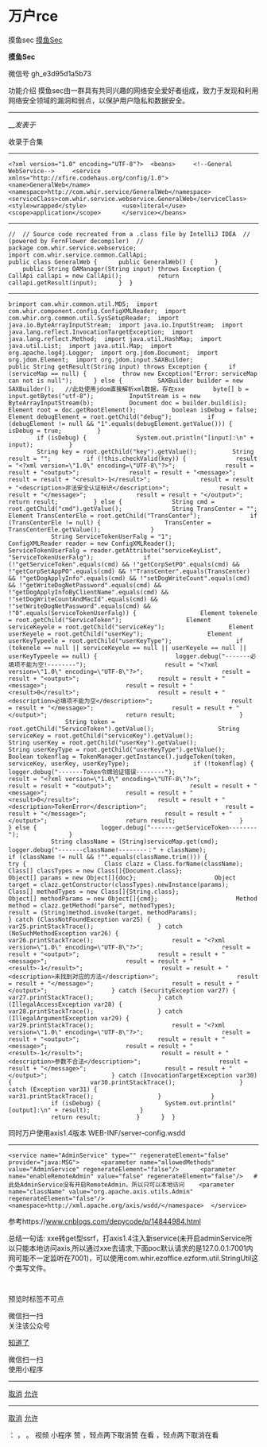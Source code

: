 #  万户rce

摸鱼sec  [ 摸鱼Sec ](javascript:void\(0\);)

**摸鱼Sec** ![]()

微信号 gh_e3d95d1a5b73

功能介绍 摸鱼sec由一群具有共同兴趣的网络安全爱好者组成，致力于发现和利用网络安全领域的漏洞和弱点，以保护用户隐私和数据安全。

____

___发表于_

收录于合集

  *   *   *   *   *   *   *   *   *   *   * 

    
    
    <?xml version="1.0" encoding="UTF-8"?>  <beans>     <!--General WebService-->     <service  xmlns="http://xfire.codehaus.org/config/1.0">            <name>GeneralWeb</name>            <namespace>http://com.whir.service/GeneralWeb</namespace>            <serviceClass>com.whir.service.webservice.GeneralWeb</serviceClass>           <style>wrapped</style>          <use>literal</use>          <scope>application</scope>      </service></beans>

  *   *   *   *   *   *   *   *   *   *   *   *   *   *   *   *   *   * 

    
    
    //  // Source code recreated from a .class file by IntelliJ IDEA  // (powered by FernFlower decompiler)  //    
    package com.whir.service.webservice;    
    import com.whir.service.common.CallApi;    
    public class GeneralWeb {      public GeneralWeb() {      }    
        public String OAManager(String input) throws Exception {          CallApi callapi = new CallApi();          return callapi.getResult(input);      }  }

  *   *   *   *   *   *   *   *   *   *   *   *   *   *   *   *   *   *   *   *   *   *   *   *   *   *   *   *   *   *   *   *   *   *   *   *   *   *   *   *   *   *   *   *   *   *   *   *   *   *   *   *   *   *   *   *   *   *   *   *   *   *   *   *   *   *   *   *   *   *   *   *   *   *   *   *   *   *   *   *   *   *   *   *   *   *   *   *   *   *   *   *   *   *   *   *   *   *   *   *   *   *   *   *   *   *   *   *   *   *   *   *   *   *   *   *   *   *   *   *   *   *   *   *   *   *   *   *   *   *   *   *   *   *   *   *   *   *   *   *   *   *   *   * 

    
    
    brimport com.whir.common.util.MD5;  import com.whir.component.config.ConfigXMLReader;  import com.whir.org.common.util.SysSetupReader;  import java.io.ByteArrayInputStream;  import java.io.InputStream;  import java.lang.reflect.InvocationTargetException;  import java.lang.reflect.Method;  import java.util.HashMap;  import java.util.List;  import java.util.Map;  import org.apache.log4j.Logger;  import org.jdom.Document;  import org.jdom.Element;  import org.jdom.input.SAXBuilder;  
    public String getResult(String input) throws Exception {      if (serviceMap == null) {          throw new Exception("Error: serviceMap can not is null");      } else {          SAXBuilder builder = new SAXBuilder();   //此处使用jdom直接解析xml数据，存在xxe        byte[] b = input.getBytes("utf-8");          InputStream is = new ByteArrayInputStream(b);          Document doc = builder.build(is);          Element root = doc.getRootElement();          boolean isDebug = false;          Element debugElement = root.getChild("debug");          if (debugElement != null && "1".equals(debugElement.getValue())) {              isDebug = true;          }    
            if (isDebug) {              System.out.println("[input]:\n" + input);          }    
            String key = root.getChild("key").getValue();          String result = "";          if (!this.checkValid(key)) {              result = "<?xml version=\"1.0\" encoding=\"UTF-8\"?>";              result = result + "<output>";              result = result + "<message>";              result = result + "<result>-1</result>";              result = result + "<description>非法安全认证标识</description>";              result = result + "</message>";              result = result + "</output>";              return result;          } else {              String cmd = root.getChild("cmd").getValue();              String TransCenter = "";              Element TransCenterEle = root.getChild("TransCenter");              if (TransCenterEle != null) {                  TransCenter = TransCenterEle.getValue();              }    
                String ServiceTokenUserFalg = "1";              ConfigXMLReader reader = new ConfigXMLReader();              ServiceTokenUserFalg = reader.getAttribute("serviceKeyList", "ServiceTokenUserFalg");              if (!"getServiceToken".equals(cmd) && !"getCorpSetPO".equals(cmd) && !"getCorpSetAppPO".equals(cmd) && !"TransCenter".equals(TransCenter) && !"getDogApplyInfo".equals(cmd) && !"setDogWriteCount".equals(cmd) && !"getWriteDogNetPassword".equals(cmd) && !"getDogApplyInfoByClientName".equals(cmd) && !"setDogWriteCountAndMacId".equals(cmd) && !"setWriteDogNetPassword".equals(cmd) && !"0".equals(ServiceTokenUserFalg)) {                  Element tokenele = root.getChild("ServiceToken");                  Element serviceKeyele = root.getChild("serviceKey");                  Element userKeyele = root.getChild("userKey");                  Element userKeyTypeele = root.getChild("userKeyType");                  if (tokenele == null || serviceKeyele == null || userKeyele == null || userKeyTypeele == null) {                      logger.debug("-------必填项不能为空!--------");                      result = "<?xml version=\"1.0\" encoding=\"UTF-8\"?>";                      result = result + "<output>";                      result = result + "<message>";                      result = result + "<result>0</result>";                      result = result + "<description>必填项不能为空</description>";                      result = result + "</message>";                      result = result + "</output>";                      return result;                  }    
                    String token = root.getChild("ServiceToken").getValue();                  String serviceKey = root.getChild("serviceKey").getValue();                  String userKey = root.getChild("userKey").getValue();                  String userKeyType = root.getChild("userKeyType").getValue();                  Boolean tokenflag = TokenManager.getInstance().judgeToken(token, serviceKey, userKey, userKeyType);                  if (!tokenflag) {                      logger.debug("-------Token令牌验证错误--------");                      result = "<?xml version=\"1.0\" encoding=\"UTF-8\"?>";                      result = result + "<output>";                      result = result + "<message>";                      result = result + "<result>0</result>";                      result = result + "<description>TokenError</description>";                      result = result + "</message>";                      result = result + "</output>";                      return result;                  }              } else {                  logger.debug("-------getServiceToken--------");              }    
                String className = (String)serviceMap.get(cmd);              logger.debug("-------className!--------：" + className);              if (className != null && !"".equals(className.trim())) {                  try {                      Class clazz = Class.forName(className);                      Class[] classTypes = new Class[]{Document.class};                      Object[] params = new Object[]{doc};                      Object target = clazz.getConstructor(classTypes).newInstance(params);                      Class[] methodTypes = new Class[]{String.class};                      Object[] methodParams = new Object[]{cmd};                      Method method = clazz.getMethod("parse", methodTypes);                      result = (String)method.invoke(target, methodParams);                  } catch (ClassNotFoundException var25) {                      var25.printStackTrace();                  } catch (NoSuchMethodException var26) {                      var26.printStackTrace();                      result = "<?xml version=\"1.0\" encoding=\"UTF-8\"?>";                      result = result + "<output>";                      result = result + "<message>";                      result = result + "<result>-1</result>";                      result = result + "<description>未找到对应的方法</description>";                      result = result + "</message>";                      result = result + "</output>";                  } catch (SecurityException var27) {                      var27.printStackTrace();                  } catch (IllegalAccessException var28) {                      var28.printStackTrace();                  } catch (IllegalArgumentException var29) {                      var29.printStackTrace();                      result = "<?xml version=\"1.0\" encoding=\"UTF-8\"?>";                      result = result + "<output>";                      result = result + "<message>";                      result = result + "<result>-1</result>";                      result = result + "<description>参数不合法</description>";                      result = result + "</message>";                      result = result + "</output>";                  } catch (InvocationTargetException var30) {                      var30.printStackTrace();                  } catch (Exception var31) {                      var31.printStackTrace();                  }              }    
                if (isDebug) {                  System.out.println("[output]:\n" + result);              }    
                return result;          }      }  }

同时万户使用axis1.4版本 WEB-INF/server-config.wsdd

  *   *   *   *   *   * 

    
    
    <service name="AdminService" type="" regenerateElement="false" provider="java:MSG">      <parameter name="allowedMethods" value="AdminService" regenerateElement="false"/>      <parameter name="enableRemoteAdmin" value="false" regenerateElement="false"/>   #此处AdminService没有开启RemoteAdmin，所以只可以本地访问    <parameter name="className" value="org.apache.axis.utils.Admin" regenerateElement="false"/>     <namespace>http://xml.apache.org/axis/wsdd/</namespace>  </service>

参考https://www.cnblogs.com/depycode/p/14844984.html

总结一句话:
xxe转get型ssrf，打axis1.4注入新service(未开启adminService所以只能本地访问axis,所以通过xxe去请求,下面poc默认请求的是127.0.0.1:7001内网可能不一定监听在7001)，可以使用com.whir.ezoffice.ezform.util.StringUtil这个类写文件。

![]()

![]()

  

预览时标签不可点

微信扫一扫  
关注该公众号

[知道了](javascript:;)

微信扫一扫  
使用小程序

****

[取消](javascript:void\(0\);) [允许](javascript:void\(0\);)

****

[取消](javascript:void\(0\);) [允许](javascript:void\(0\);)

： ， 。   视频 小程序 赞 ，轻点两下取消赞 在看 ，轻点两下取消在看

